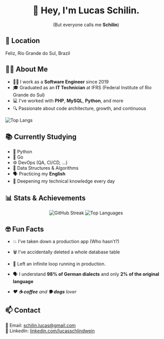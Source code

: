 <h1 align="center">👋 Hey, I'm Lucas Schilin.</h1>

<p align="center">
  (But everyone calls me <strong>Schilin</strong>)
</p>

<!-- <p align="center">
  <img src="https://img.shields.io/badge/-Python-3776AB?style=for-the-badge&logo=python&logoColor=white" />
  <img src="https://img.shields.io/badge/-Go-00ADD8?style=for-the-badge&logo=go&logoColor=white" />
  <img src="https://img.shields.io/badge/-PHP-777BB4?style=for-the-badge&logo=php&logoColor=white" />
  <img src="https://img.shields.io/badge/-Angular-DD0031?style=for-the-badge&logo=angular&logoColor=white" />
</p> -->

## 📍 Location
Feliz, Rio Grande do Sul, Brazil

## 👨‍💻 About Me
- 👨‍💻 I work as a **Software Engineer** since 2019
- 🎓 Graduated as an **IT Technician** at IFRS (Federal Institute of Rio Grande do Sul)
- 💻 I've worked with **PHP**, **MySQL**, **Python**, and more
- 🔍 Passionate about code architecture, growth, and continuous 

<!-- Linguagens mais usadas -->
![Top Langs](https://github-readme-stats.vercel.app/api/top-langs/?username=lucasschilin&layout=compact)


## 📚 Currently Studying
- 🐍 Python
- 🐹 Go
- ⚙️ DevOps (QA, CI/CD, ...)
- 🧠 Data Structures & Algorithms
- 🗣 Practicing my **English**
- 📘 Deepening my technical knowledge every day

## 📊 Stats & Achievements

<p align="center">
  <!-- GitHub Streak: sequência de commits -->
  <img src="https://github-readme-streak-stats.herokuapp.com/?user=lucasschilin" alt="GitHub Streak" />

  <!-- Top Languages: gráfico das linguagens mais usadas -->
  <img src="https://github-readme-stats.vercel.app/api/top-langs/?username=lucasschilin&layout=compact&langs_count=8" alt="Top Languages" />
  
</p>


## 🤓 Fun Facts
- 💥 I’ve taken down a production app (Who hasn't?)
- 🗑️ I’ve accidentally deleted a whole database table
- 🔁 Left an infinite loop running in production.
- 🗣 I understand **98% of German dialects** and only **2% of the original language**


- *❤️ **☕ coffee** and **🐕 dogs** lover*

## 📫 Contact
📧 Email: schilin.lucas@gmail.com  
🔗 LinkedIn: [linkedin.com/lucasschlindwein](https://linkedin.com/lucasschlindwein)
